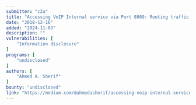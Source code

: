 ```yaml
---
submitter: "c2a"
title: "Accessing VoIP Internal service via Port 8009: Routing traffic through local Apache proxy"
date: "2018-12-16"
added: "2024-11-03"
description: ""
vulnerabilities: [
    "Information disclosure"
]
programs: [
    "undisclosed"
]
authors: [
    "Ahmed A. Sherif"
]
bounty: "undisclosed"
link: "https://medium.com/@ahmedasherif/accessing-voip-internal-service-via-port-8009-routing-traffic-through-local-apache-proxy-54a4ff539c5f"
---
```




